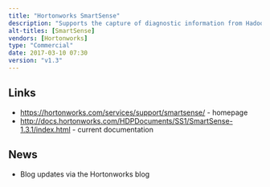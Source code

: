 ```yaml
---
title: "Hortonworks SmartSense"
description: "Supports the capture of diagnostic information from Hadoop clusters (including configuration, metrics and logs from both Hadoop and the Operating System) into a bundle for upload (either manually or automatically) to the Hortonworks support portal to assist in the resolution of support issues and the delivery of cluster optimisation and preventative action recommendations, with support for anonymisation (including IP addresses and host names, with support for further custom rules) and encryption of information in bundles and a SmartSense gateway to proxy uploads if direct internet access isn't available.  Also includes functionality to help understand and analyse cluster activity include the Activity Analyser (aggregates data from YARN, Tez, MapReduce and HDFS into Ambari Metrics) and Activity Explorer (an embedded instance of Apache Zeppelin with pre-built notebooks for exploring and visualising cluster activity).  Installable and manageable through Apache Ambari.  Part of the Hortonworks support offering, introduced in June 2015 as part of HDP 2.3."
alt-titles: [SmartSense]
vendors: [Hortonworks]
type: "Commercial"
date: 2017-03-10 07:30
version: "v1.3"
---
```

## Links

* <https://hortonworks.com/services/support/smartsense/> - homepage
* <http://docs.hortonworks.com/HDPDocuments/SS1/SmartSense-1.3.1/index.html> - current documentation

## News

* Blog updates via the Hortonworks blog